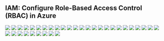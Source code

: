 ## IAM:  Configure Role-Based Access Control (RBAC) in Azure 

<img src="/images/iam role based access control 1.png">
<img src="/images/iam role based access control 2.png">
<img src="/images/iam role based access control 3.png">
<img src="/images/iam role based access control 4.png">
<img src="/images/iam role based access control 5.png">
<img src="/images/iam role based access control 6.png">
<img src="/images/iam role based access control 7.png">
<img src="/images/iam role based access control 8.png">
<img src="/images/iam role based access control 9.png">
<img src="/images/iam role based access control 10.png">
<img src="/images/iam role based access control 11.png">
<img src="/images/iam role based access control 12.png">
<img src="/images/iam role based access control 13.png">
<img src="/images/iam role based access control 14.png">
<img src="/images/iam role based access control 15.png">
<img src="/images/iam role based access control 16.png">
<img src="/images/iam role based access control 17.png">
<img src="/images/iam role based access control 18.png">
<img src="/images/iam role based access control 19.png">
<img src="/images/iam role based access control 20.png">
<img src="/images/iam role based access control 21.png">
<img src="/images/iam role based access control 22.png">
<img src="/images/iam role based access control 23.png">
<img src="/images/iam role based access control 24.png">
<img src="/images/iam role based access control 25.png">
<img src="/images/iam role based access control 26.png">
<img src="/images/iam role based access control 27.png">
<img src="/images/iam role based access control 28.png">
<img src="/images/iam role based access control 29.png">
<img src="/images/iam role based access control 30.png">
<img src="/images/iam role based access control 31.png">
<img src="/images/iam role based access control 32.png">
<img src="/images/iam role based access control 33.png">
<img src="/images/iam role based access control 34.png">

